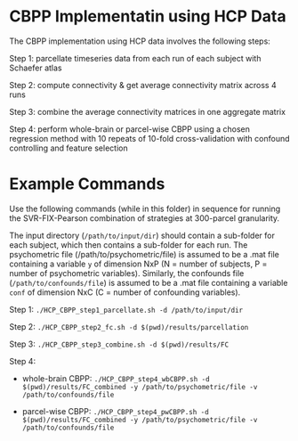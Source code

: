# CBPP Implementatin using HCP Data

The CBPP implementation using HCP data involves the following steps:

Step 1: parcellate timeseries data from each run of each subject with Schaefer atlas

Step 2: compute connectivity & get average connectivity matrix across 4 runs

Step 3: combine the average connectivity matrices in one aggregate matrix

Step 4: perform whole-brain or parcel-wise CBPP using a chosen regression method with 10 repeats of 10-fold cross-validation with confound controlling and feature selection


# Example Commands

Use the following commands (while in this folder) in sequence for running the SVR-FIX-Pearson combination of strategies at 300-parcel granularity. 

The input directory (`/path/to/input/dir`) should contain a sub-folder for each subject, which then contains a sub-folder for each run. The psychometric file (/path/to/psychometric/file) is assumed to be a .mat file containing a variable `y` of dimension NxP (N = number of subjects, P = number of psychometric variables). Similarly, the confounds file (`/path/to/confounds/file`) is assumed to be a .mat file containing a variable `conf` of dimension NxC (C = number of confounding variables).

Step 1: `./HCP_CBPP_step1_parcellate.sh -d /path/to/input/dir`

Step 2: `./HCP_CBPP_step2_fc.sh -d $(pwd)/results/parcellation`

Step 3: `./HCP_CBPP_step3_combine.sh -d $(pwd)/results/FC`

Step 4: 

- whole-brain CBPP: `./HCP_CBPP_step4_wbCBPP.sh -d $(pwd)/results/FC_combined -y /path/to/psychometric/file -v /path/to/confounds/file`

- parcel-wise CBPP: `./HCP_CBPP_step4_pwCBPP.sh -d $(pwd)/results/FC_combined -y /path/to/psychometric/file -v /path/to/confounds/file`